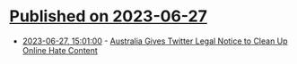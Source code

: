 # [Published on 2023-06-27](index.md)

* [2023-06-27, 15:01:00](https://soylentnews.org/article.pl?sid=23/06/26/122207&from=rss) - [Australia Gives Twitter Legal Notice to Clean Up Online Hate Content](https://soylentnews.org/article.pl?sid=23/06/26/122207&from=rss)
